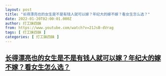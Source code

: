 ```yaml
---
layout: post
title: "长得漂亮也的女生是不是有钱人就可以嫁？年纪大的嫁不嫁？看女生怎么选？"
date: 2022-01-20T02:00:01.000Z
author: 打工妹四妹
from: https://www.youtube.com/watch?v=21JsB-dVrag
tags: [ 打工妹四妹 ]
categories: [ 打工妹四妹 ]
---
```

<!--1642644001000-->
[长得漂亮也的女生是不是有钱人就可以嫁？年纪大的嫁不嫁？看女生怎么选？](https://www.youtube.com/watch?v=21JsB-dVrag)
------

<div>

</div>

